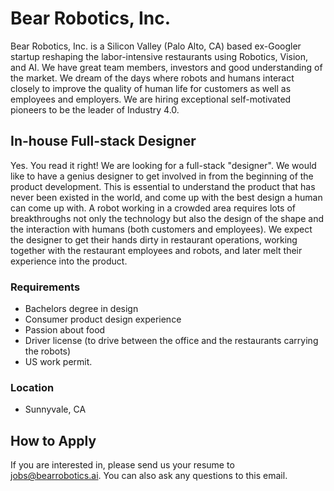 # Bear Robotics, Inc.

Bear Robotics, Inc. is a Silicon Valley (Palo Alto, CA) based ex-Googler startup
reshaping the labor-intensive restaurants using Robotics, Vision, and AI.  We
have great team members, investors and good understanding of the market. We
dream of the days where robots and humans interact closely to improve the
quality of human life for customers as well as employees and employers.  We are
hiring exceptional self-motivated pioneers to be the leader of Industry 4.0.

## In-house Full-stack Designer
Yes. You read it right! We are looking for a full-stack "designer".
We would like to have a genius designer to get involved in from the beginning
of the product development. This is essential to understand the product that has
never been existed in the world, and come up with the best design a human can
come up with. A robot working in a crowded area requires lots of breakthroughs
not only the technology but also the design of the shape and the interaction
with humans (both customers and employees). We expect the designer to get their
hands dirty in restaurant operations, working together with the restaurant
employees and robots, and later melt their experience into the product.

### Requirements
* Bachelors degree in design
* Consumer product design experience
* Passion about food
* Driver license (to drive between the office and the restaurants carrying the robots)
* US work permit.

### Location
* Sunnyvale, CA

## How to Apply
If you are interested in, please send us your resume to jobs@bearrobotics.ai. 
You can also ask any questions to this email.

